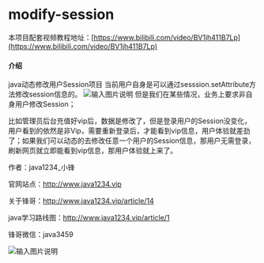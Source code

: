 # modify-session

本项目配套视频教程地址：[https://www.bilibili.com/video/BV1jh411B7Lp](https://www.bilibili.com/video/BV1jh411B7Lp)

#### 介绍
java动态修改用户Session项目
当前用户自身是可以通过sesssion.setAttribute方法修改session信息的。
![输入图片说明](https://images.gitee.com/uploads/images/2021/0811/094534_7fc795d7_4896466.png "屏幕截图.png")
但是我们在某些情况，业务上要求非自身用户修改Session；

比如管理员后台充值好vip后，数据是修改了，但是登录用户的Session没变化，用户看到的依然是非Vip，需要重新登录后，才能看到vip信息，用户体验就差劲了；如果我们可以动态的去修改任意一个用户的Session信息，那用户无需登录，刷新网页就立即能看到vip信息，那用户体验就上来了。


作者：java1234_小锋

官网站点：http://www.java1234.vip

关于锋哥：http://www.java1234.vip/article/14

java学习路线图：http://www.java1234.vip/article/1

锋哥微信：java3459

![输入图片说明](https://images.gitee.com/uploads/images/2021/0811/094711_5f12a7f5_4896466.png "屏幕截图.png")



